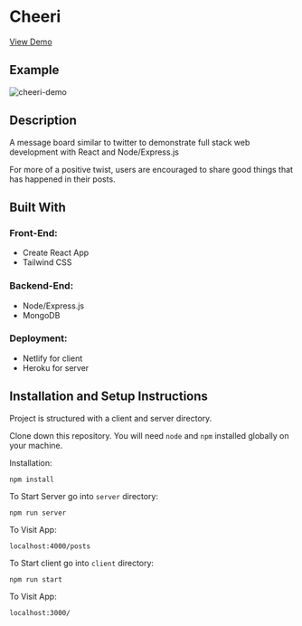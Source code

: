 # Cheeri
[View Demo](https://tender-almeida-fdb532.netlify.app)
## Example
![cheeri-demo](https://user-images.githubusercontent.com/46685981/153768945-4bc88ebd-b891-4ac8-b613-38782b59810a.gif)

## Description
A message board similar to twitter to demonstrate full stack web development with React and Node/Express.js

For more of a positive twist, users are encouraged to share good things that has happened in their posts.

## Built With 
### Front-End:
- Create React App
- Tailwind CSS

### Backend-End:
- Node/Express.js
- MongoDB

### Deployment:
- Netlify for client
- Heroku for server

## Installation and Setup Instructions

Project is structured with a client and server directory. 

Clone down this repository. You will need `node` and `npm` installed globally on your machine.  

Installation:

`npm install`   

To Start Server go into `server` directory:

`npm run server`  

To Visit App:

`localhost:4000/posts`  


To Start client go into `client` directory:

`npm run start`  

To Visit App:

`localhost:3000/` 




